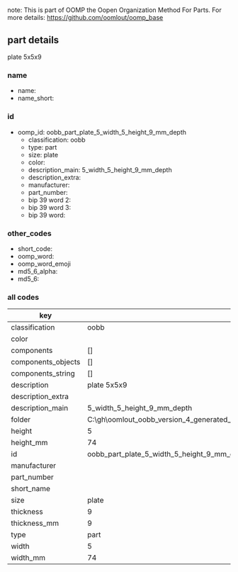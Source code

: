 #   

note: This is part of OOMP the Oopen Organization Method For Parts. For more details: https://github.com/oomlout/oomp_base

##  part details



plate 5x5x9

### name
* name: 
* name_short: 
### id
* oomp_id: oobb_part_plate_5_width_5_height_9_mm_depth
  * classification: oobb
  * type: part
  * size: plate
  * color: 
  * description_main: 5_width_5_height_9_mm_depth
  * description_extra: 
  * manufacturer: 
  * part_number: 
  * bip 39 word 2: 
  * bip 39 word 3: 
  * bip 39 word: 

### other_codes
* short_code: 
* oomp_word: 
* oomp_word_emoji 
* md5_6_alpha: 
* md5_6: 









### all codes 
| key | value |  
| --- | --- |  
| classification | oobb |  
| color |  |  
| components | [] |  
| components_objects | [] |  
| components_string | [] |  
| description | plate 5x5x9 |  
| description_extra |  |  
| description_main | 5_width_5_height_9_mm_depth |  
| folder | C:\gh\oomlout_oobb_version_4_generated_parts\things\oobb_part_plate_5_width_5_height_9_mm_depth |  
| height | 5 |  
| height_mm | 74 |  
| id | oobb_part_plate_5_width_5_height_9_mm_depth |  
| manufacturer |  |  
| part_number |  |  
| short_name |  |  
| size | plate |  
| thickness | 9 |  
| thickness_mm | 9 |  
| type | part |  
| width | 5 |  
| width_mm | 74 |  
